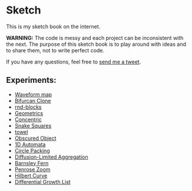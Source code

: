 # Sketch

This is my sketch book on the internet.

**WARNING:** The code is messy and each project can be inconsistent with the
next. The purpose of this sketch book is to play around with ideas and to share
them, not to write perfect code.

If you have any questions, feel free to [send me a
tweet](https://twitter.com/lejeunerenard).

## Experiments:

- [Waveform map](experiments/waveform-map/)
- [Bifurcan Clone](experiments/bifurcan/)
- [rnd-blocks](experiments/rnd-blocks/)
- [Geometrics](experiments/geometrics/)
- [Concentric](experiments/concentric/)
- [Snake Squares](experiments/snake-squares/)
- [towel](experiments/towel/)
- [Obscured Object](experiments/obscured-objects/)
- [1D Automata](experiments/1d-automata/)
- [Circle Packing](experiments/circle-packing/)
- [Diffusion-Limited Aggregation](./experiments/diffusion-limited-aggregation-3d/)
- [Barnsley Fern](./experiments/barnsley-fern/)
- [Penrose Zoom](./experiments/penrose-zoom/)
- [Hilbert Curve](./experiments/hilbert-curve/)
- [Differential Growth List](./experiments/differential-list/)

